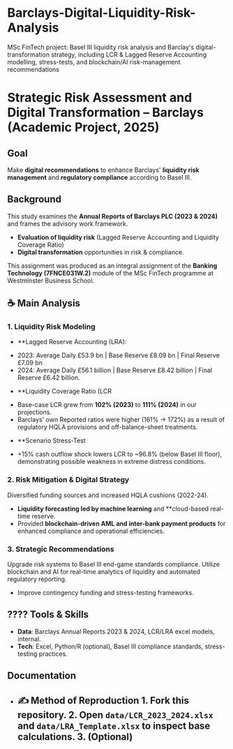 # Barclays-Digital-Liquidity-Risk-Analysis
MSc FinTech project: Basel III liquidity risk analysis and Barclay's digital-transformation strategy, including LCR &amp; Lagged Reserve Accounting modelling, stress-tests, and blockchain/AI risk-management recommendations


# Strategic Risk Assessment and Digital Transformation – Barclays (Academic Project, 2025)

## Goal
Make **digital recommendations** to enhance Barclays' **liquidity risk management** and **regulatory compliance** according to Basel III.

## Background

This study examines the **Annual Reports of Barclays PLC (2023 & 2024)** and frames the advisory work framework.
- **Evaluation of liquidity risk** (Lagged Reserve Accounting and Liquidity Coverage Ratio)
- **Digital transformation** opportunities in risk & compliance.

This assignment was produced as an integral assignment of the **Banking Technology (7FNCE031W.2)** module of the MSc FinTech programme at Westminster Business School.

## ☕ Main Analysis
### 1. Liquidity Risk Modeling
* **Lagged Reserve Accounting (LRA):
- 2023: Average Daily £53.9 bn | Base Reserve £8.09 bn | Final Reserve £7.09 bn
- 2024: Average Daily £56.1 billion | Base Reserve £8.42 billion | Final Reserve £6.42 billion.

* **Liquidity Coverage Ratio (LCR
- Base-case LCR grew from **102% (2023)** to **111% (2024)** in our projections.
- Barclays' own Reported ratios were higher (161% → 172%) as a result of regulatory HQLA provisions and off-balance-sheet treatments.

* **Scenario Stress-Test
- +15% cash outflow shock lowers LCR to ~96.8% (below Basel III floor), demonstrating possible weakness in extreme distress conditions.

### 2. Risk Mitigation & Digital Strategy
Diversified funding sources and increased HQLA cushions (2022-24).
* **Liquidity forecasting led by machine learning** and **cloud-based real-time reserve.
* Provided **blockchain-driven AML and inter-bank payment products** for enhanced compliance and operational efficiencies.

### 3. Strategic Recommendations
Upgrade risk systems to Basel III end-game standards compliance.
Utilize blockchain and AI for real-time analytics of liquidity and automated regulatory reporting.
* Improve contingency funding and stress-testing frameworks.

## ????️ Tools & Skills
* **Data**: Barclays Annual Reports 2023 & 2024, LCR/LRA excel models, internal.
* **Tech**: Excel, Python/R (optional), Basel III compliance standards, stress-testing practices.

## Documentation


* ## ✍️ Method of Reproduction 1. Fork this repository. 2. Open `data/LCR_2023_2024.xlsx` and `data/LRA_Template.xlsx` to inspect base calculations. 3. (Optional)
  
